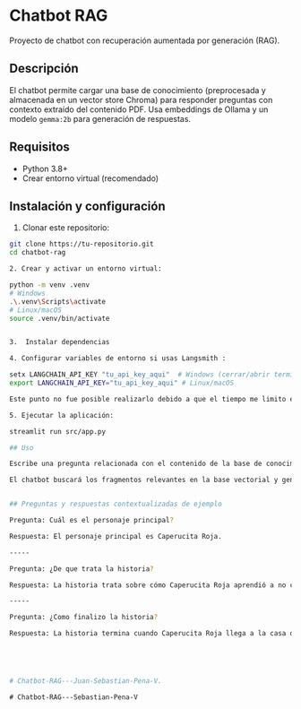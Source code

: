 # Chatbot RAG

Proyecto de chatbot con recuperación aumentada por generación (RAG).

## Descripción

El chatbot permite cargar una base de conocimiento (preprocesada y almacenada en un vector store Chroma) para responder preguntas con contexto extraído del contenido PDF. Usa embeddings de Ollama y un modelo `gemma:2b` para generación de respuestas.

## Requisitos

- Python 3.8+
- Crear entorno virtual (recomendado)

## Instalación y configuración

1. Clonar este repositorio:

```bash
git clone https://tu-repositorio.git
cd chatbot-rag

2. Crear y activar un entorno virtual:

python -m venv .venv
# Windows
.\.venv\Scripts\activate
# Linux/macOS
source .venv/bin/activate


3.  Instalar dependencias

4. Configurar variables de entorno si usas Langsmith :

setx LANGCHAIN_API_KEY "tu_api_key_aqui"  # Windows (cerrar/abrir terminal)
export LANGCHAIN_API_KEY="tu_api_key_aqui" # Linux/macOS

Este punto no fue posible realizarlo debido a que el tiempo me limito en su ejecucion y solo obtuve errores, fue el unico punto que me falto.

5. Ejecutar la aplicación:

streamlit run src/app.py

## Uso

Escribe una pregunta relacionada con el contenido de la base de conocimiento (PDF).

El chatbot buscará los fragmentos relevantes en la base vectorial y generará una respuesta contextualizada.


## Preguntas y respuestas contextualizadas de ejemplo

Pregunta: Cuál es el personaje principal?

Respuesta: El personaje principal es Caperucita Roja.

-----

Pregunta: ¿De que trata la historia?

Respuesta: La historia trata sobre cómo Caperucita Roja aprendió a no confiar en desconocidos y seguir las indicaciones de su madre.

-----

Pregunta: ¿Como finalizo la historia?

Respuesta: La historia termina cuando Caperucita Roja llega a la casa de su abuela y se encuenta con un lobo astuto que la escucha y le cuenta todo.





#   C h a t b o t - R A G - - - J u a n - S e b a s t i a n - P e n a - V .  
 #   C h a t b o t - R A G - - - S e b a s t i a n - P e n a - V  
 